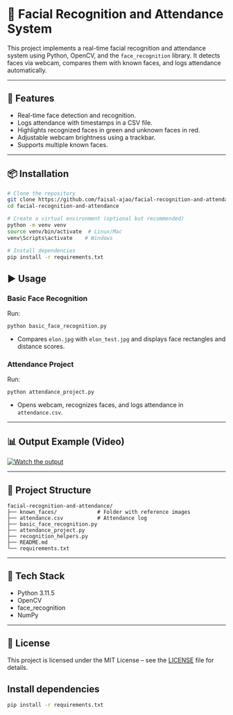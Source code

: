 # 👤 Facial Recognition and Attendance System

This project implements a real-time facial recognition and attendance system using Python, OpenCV, and the `face_recognition` library. It detects faces via webcam, compares them with known faces, and logs attendance automatically.

---

## 🚀 Features
- Real-time face detection and recognition.
- Logs attendance with timestamps in a CSV file.
- Highlights recognized faces in green and unknown faces in red.
- Adjustable webcam brightness using a trackbar.
- Supports multiple known faces.

---

## 📦 Installation

```bash
# Clone the repository
git clone https://github.com/faisal-ajao/facial-recognition-and-attendance.git
cd facial-recognition-and-attendance

# Create a virtual environment (optional but recommended)
python -m venv venv
source venv/bin/activate  # Linux/Mac
venv\Scripts\activate    # Windows

# Install dependencies
pip install -r requirements.txt
```

## ▶️ Usage

### Basic Face Recognition
Run:
```
python basic_face_recognition.py
```
- Compares `elon.jpg` with `elon_test.jpg` and displays face rectangles and distance scores.

### Attendance Project
Run:
```
python attendance_project.py
```
- Opens webcam, recognizes faces, and logs attendance in `attendance.csv`.

---

## 📊 Output Example (Video)
[![Watch the output](https://img.youtube.com/vi/1zLKt2gpCck/hqdefault.jpg)](https://youtu.be/1zLKt2gpCck?feature=shared)

---

## 📂 Project Structure
```
facial-recognition-and-attendance/
├── known_faces/             # Folder with reference images
├── attendance.csv           # Attendance log
├── basic_face_recognition.py
├── attendance_project.py
├── recognition_helpers.py
├── README.md
└── requirements.txt 
```

---

## 🧠 Tech Stack
- Python 3.11.5
- OpenCV
- face_recognition
- NumPy


---

## 📜 License
This project is licensed under the MIT License – see the [LICENSE](LICENSE) file for details.

## Install dependencies
```bash
pip install -r requirements.txt
```
